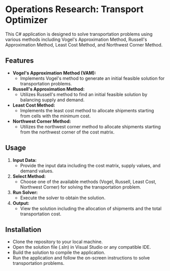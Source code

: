 # Operations Research: Transport Optimizer

This C# application is designed to solve transportation problems using various methods including Vogel's Approximation Method, Russell's Approximation Method, Least Cost Method, and Northwest Corner Method.

## Features

- **Vogel's Approximation Method (VAM):** 
  - Implements Vogel's method to generate an initial feasible solution for transportation problems.
- **Russell's Approximation Method:**
  - Utilizes Russell's method to find an initial feasible solution by balancing supply and demand.
- **Least Cost Method:**
  - Implements the least cost method to allocate shipments starting from cells with the minimum cost.
- **Northwest Corner Method:**
  - Utilizes the northwest corner method to allocate shipments starting from the northwest corner of the cost matrix.

## Usage

1. **Input Data:**
   - Provide the input data including the cost matrix, supply values, and demand values.
2. **Select Method:**
   - Choose one of the available methods (Vogel, Russell, Least Cost, Northwest Corner) for solving the transportation problem.
3. **Run Solver:**
   - Execute the solver to obtain the solution.
4. **Output:**
   - View the solution including the allocation of shipments and the total transportation cost.

## Installation

- Clone the repository to your local machine.
- Open the solution file (.sln) in Visual Studio or any compatible IDE.
- Build the solution to compile the application.
- Run the application and follow the on-screen instructions to solve transportation problems.
